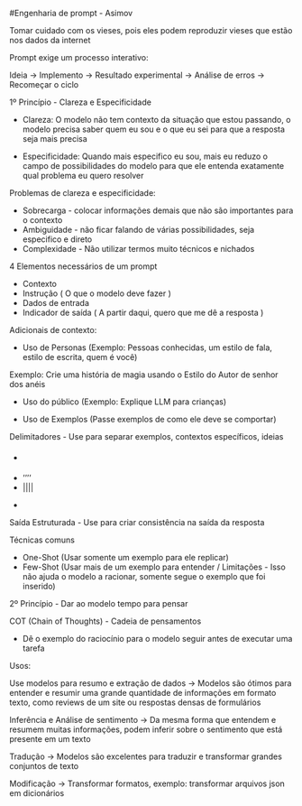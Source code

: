 #Engenharia de prompt - Asimov 

Tomar cuidado com os vieses, pois eles podem reproduzir vieses que estão nos dados da internet

Prompt exige um processo interativo:

Ideia -> Implemento -> Resultado experimental -> Análise de erros -> Recomeçar o ciclo                     

1º Princípio - Clareza e Especificidade 

- Clareza: O modelo não tem contexto da situação que estou passando, o modelo precisa saber quem eu sou e o que eu sei para que a resposta seja mais precisa

- Especificidade: Quando mais especifico eu sou, mais eu reduzo o campo de possibilidades do modelo para que ele entenda exatamente qual problema eu quero resolver 

Problemas de clareza e especificidade: 
- Sobrecarga - colocar informações demais que não são importantes para o contexto 
- Ambiguidade - não ficar falando de várias possibilidades, seja especifico e direto
- Complexidade - Não utilizar termos muito técnicos e nichados 

4 Elementos necessários de um prompt

- Contexto 
- Instrução ( O que o modelo deve fazer )
- Dados de entrada 
- Indicador de saída ( A partir daqui, quero que me dê a resposta )


Adicionais de contexto:

- Uso de Personas (Exemplo: Pessoas conhecidas, um estilo de fala, estilo de escrita, quem é você)

Exemplo: Crie uma história de magia usando o Estilo do Autor de senhor dos anéis

- Uso do público (Exemplo: Explique LLM para crianças)

- Uso de Exemplos (Passe exemplos de como ele deve se comportar)

Delimitadores - Use para separar exemplos, contextos específicos, ideias 
- ####
- ’’’’
- ||||
- ````

Saída Estruturada - Use para criar consistência na saída da resposta 

Técnicas comuns
- One-Shot (Usar somente um exemplo para ele replicar)
- Few-Shot (Usar mais de um exemplo para entender / Limitações - Isso não ajuda o modelo a racionar, somente segue o exemplo que foi inserido) 


2º Princípio - Dar ao modelo tempo para pensar

COT (Chain of Thoughts) - Cadeia de pensamentos 
- Dê o exemplo do raciocínio para o modelo seguir antes de executar uma tarefa 


Usos:

Use modelos para resumo e extração de dados
-> Modelos são ótimos para entender e resumir uma grande quantidade de informações em formato texto, como reviews de um site ou respostas densas de formulários 


Inferência e Análise de sentimento
-> Da mesma forma que entendem e resumem muitas informações, podem inferir sobre o sentimento que está presente em um texto 

Tradução
-> Modelos são excelentes para traduzir e transformar grandes conjuntos de texto

Modificação 
-> Transformar formatos, exemplo: transformar arquivos json em dicionários 
























